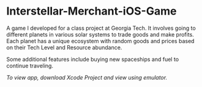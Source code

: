 # Interstellar-Merchant-iOS-Game
A game I developed for a class project at Georgia Tech. It involves going to different planets in various solar systems to trade goods and make profits. Each planet has a unique ecosystem with random goods and prices based on their Tech Level and Resource abundance.

Some additional features include buying new spaceships and fuel to continue traveling.  

*To view app, download Xcode Project and view using emulator.*

